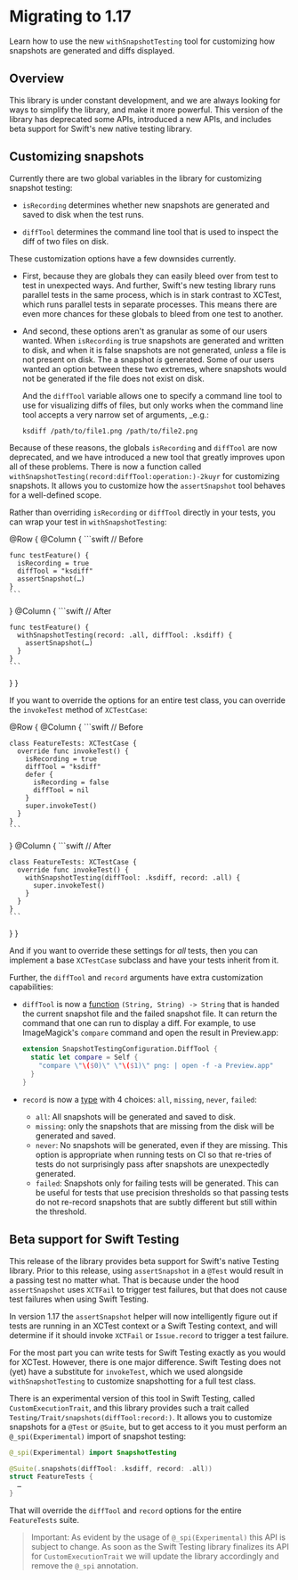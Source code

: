 # Migrating to 1.17

Learn how to use the new `withSnapshotTesting` tool for customizing how snapshots are generated and
diffs displayed.

## Overview

This library is under constant development, and we are always looking for ways to simplify the 
library, and make it more powerful. This version of the library has deprecated some APIs,
introduced a new APIs, and includes beta support for Swift's new native testing library.  

## Customizing snapshots

Currently there are two global variables in the library for customizing snapshot testing:

  * ``isRecording`` determines whether new snapshots are generated and saved to disk when the test
    runs.

  * ``diffTool`` determines the command line tool that is used to inspect the diff of two files on
    disk.

These customization options have a few downsides currently. 

  * First, because they are globals they can easily bleed over from test to test in unexpected ways.
    And further, Swift's new testing library runs parallel tests in the same process, which is in
    stark contrast to XCTest, which runs parallel tests in separate processes. This means there are
    even more chances for these globals to bleed from one test to another.

  * And second, these options aren't as granular as some of our users wanted. When ``isRecording``
    is true snapshots are generated and written to disk, and when it is false snapshots are not 
    generated, _unless_ a file is not present on disk. The a snapshot _is_ generated. Some of our
    users wanted an option between these two extremes, where snapshots would not be generated if the
    file does not exist on disk.

    And the ``diffTool`` variable allows one to specify a command line tool to use for visualizing
    diffs of files, but only works when the command line tool accepts a very narrow set of 
    arguments,  _e.g.:

    ```sh
    ksdiff /path/to/file1.png /path/to/file2.png
    ```

Because of these reasons, the globals ``isRecording`` and ``diffTool`` are now deprecated, and we
have introduced a new tool that greatly improves upon all of these problems. There is now a function
called ``withSnapshotTesting(record:diffTool:operation:)-2kuyr`` for customizing snapshots. It 
allows you to customize how the `assertSnapshot` tool behaves for a well-defined scope.

Rather than overriding `isRecording` or `diffTool` directly in your tests, you can wrap your test in
`withSnapshotTesting`:

@Row {
  @Column {
    ```swift
    // Before

    func testFeature() {
      isRecording = true 
      diffTool = "ksdiff"
      assertSnapshot(…)
    }
    ```
  }
  @Column {
    ```swift
    // After

    func testFeature() {
      withSnapshotTesting(record: .all, diffTool: .ksdiff) {
        assertSnapshot(…)
      }
    }
    ```
  }
}

If you want to override the options for an entire test class, you can override the `invokeTest`
method of `XCTestCase`:

@Row {
  @Column {
    ```swift
    // Before

    class FeatureTests: XCTestCase {
      override func invokeTest() {
        isRecording = true 
        diffTool = "ksdiff"
        defer { 
          isRecording = false
          diffTool = nil
        }
        super.invokeTest()
      }
    }
    ```
  }
  @Column {
    ```swift
    // After

    class FeatureTests: XCTestCase {
      override func invokeTest() {
        withSnapshotTesting(diffTool: .ksdiff, record: .all) {
          super.invokeTest()
        }
      }
    }
    ```
  }
}

And if you want to override these settings for _all_ tests, then you can implement a base
`XCTestCase` subclass and have your tests inherit from it.

Further, the `diffTool` and `record` arguments have extra customization capabilities:

  * `diffTool` is now a [function](<doc:SnapshotTestingConfiguration/DiffTool-swift.struct>) 
    `(String, String) -> String` that is handed the current snapshot file and the failed snapshot
    file. It can return the command that one can run to display a diff. For example, to use
    ImageMagick's `compare` command and open the result in Preview.app:

    ```swift
    extension SnapshotTestingConfiguration.DiffTool {
      static let compare = Self { 
        "compare \"\($0)\" \"\($1)\" png: | open -f -a Preview.app" 
      }
    }
    ```

  * `record` is now a [type](<doc:SnapshotTestingConfiguration/Record-swift.struct>) with 4
    choices: `all`, `missing`, `never`, `failed`:
    * `all`: All snapshots will be generated and saved to disk. 
    * `missing`: only the snapshots that are missing from the disk will be generated
    and saved. 
    * `never`: No snapshots will be generated, even if they are missing. This option is appropriate
    when running tests on CI so that re-tries of tests do not surprisingly pass after snapshots are
    unexpectedly generated.
    * `failed`: Snapshots only for failing tests will be generated. This can be useful for tests
    that use precision thresholds so that passing tests do not re-record snapshots that are 
    subtly different but still within the threshold.

## Beta support for Swift Testing

This release of the library provides beta support for Swift's native Testing library. Prior to this
release, using `assertSnapshot` in a `@Test` would result in a passing test no matter what. That is
because under the hood `assertSnapshot` uses `XCTFail` to trigger test failures, but that does not
cause test failures when using Swift Testing.

In version 1.17 the `assertSnapshot` helper will now intelligently figure out if tests are running
in an XCTest context or a Swift Testing context, and will determine if it should invoke `XCTFail` or
`Issue.record` to trigger a test failure.

For the most part you can write tests for Swift Testing exactly as you would for XCTest. However,
there is one major difference. Swift Testing does not (yet) have a substitute for `invokeTest`,
which we used alongside `withSnapshotTesting` to customize snapshotting for a full test class.

There is an experimental version of this tool in Swift Testing, called `CustomExecutionTrait`, and
this library provides such a trait called ``Testing/Trait/snapshots(diffTool:record:)``. It allows 
you to customize snapshots for a `@Test` or `@Suite`, but to get access to it you must perform an
`@_spi(Experimental)` import of snapshot testing:

```swift
@_spi(Experimental) import SnapshotTesting

@Suite(.snapshots(diffTool: .ksdiff, record: .all))
struct FeatureTests {
  …
}
```

That will override the `diffTool` and `record` options for the entire `FeatureTests` suite.

> Important: As evident by the usage of `@_spi(Experimental)` this API is subject to change. As
soon as the Swift Testing library finalizes its API for `CustomExecutionTrait` we will update
the library accordingly and remove the `@_spi` annotation.
